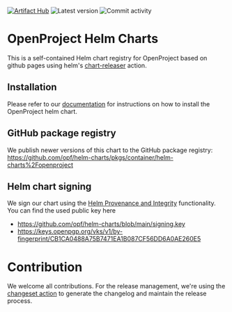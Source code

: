 [![Artifact Hub](https://img.shields.io/endpoint?url=https://artifacthub.io/badge/repository/openproject-helm-charts)](https://artifacthub.io/packages/search?repo=openproject-helm-charts)
![Latest version](https://img.shields.io/github/v/release/opf/helm-charts)
![Commit activity](https://img.shields.io/github/commit-activity/m/opf/helm-charts)

# OpenProject Helm Charts

This is a self-contained Helm chart registry for OpenProject based on github pages
using helm's [chart-releaser](https://github.com/helm/chart-releaser-action) action.



## Installation

Please refer to our [documentation](https://www.openproject.org/docs/installation-and-operations/installation/helm-chart/) for instructions on how to install the OpenProject helm chart.

## GitHub package registry

We publish newer versions of this chart to the GitHub package registry: https://github.com/opf/helm-charts/pkgs/container/helm-charts%2Fopenproject


## Helm chart signing

We sign our chart using the [Helm Provenance and Integrity](https://helm.sh/docs/topics/provenance/) functionality. You can find the used public key here

-  https://github.com/opf/helm-charts/blob/main/signing.key 
- https://keys.openpgp.org/vks/v1/by-fingerprint/CB1CA0488A75B7471EA1B087CF56DD6A0AE260E5


# Contribution

We welcome all contributions. For the release management, we're using the [changeset action](https://github.com/changesets/action) to generate the changelog and maintain the release process.
